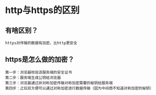 # http与https的区别
## 有啥区别？
    https对传输的数据有加密，比http更安全

## https是怎么做的加密？
    第一步：浏览器校验该服务端的安全证书
    第二步：服务端生成公钥给浏览器
    第三步：浏览器通过非对称加密传输对称加密需要的秘钥给服务端
    第四步：之后双方便可以通过对称加密进行数据传输（因为中间商不知道对称加密的秘钥）
